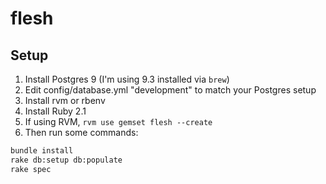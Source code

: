 
# flesh

## Setup

1. Install Postgres 9 (I'm using 9.3 installed via `brew`)
1. Edit config/database.yml "development" to match your Postgres setup
1. Install rvm or rbenv
1. Install Ruby 2.1
1. If using RVM, `rvm use gemset flesh --create`
1. Then run some commands:

```bash
bundle install
rake db:setup db:populate
rake spec
```

